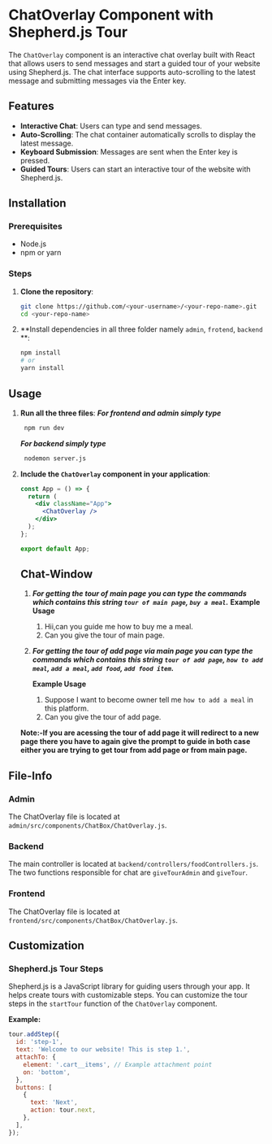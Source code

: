 # ChatOverlay Component with Shepherd.js Tour

The `ChatOverlay` component is an interactive chat overlay built with React that allows users to send messages and start a guided tour of your website using Shepherd.js. The chat interface supports auto-scrolling to the latest message and submitting messages via the Enter key.

## Features

- **Interactive Chat**: Users can type and send messages.
- **Auto-Scrolling**: The chat container automatically scrolls to display the latest message.
- **Keyboard Submission**: Messages are sent when the Enter key is pressed.
- **Guided Tours**: Users can start an interactive tour of the website with Shepherd.js.

## Installation

### Prerequisites

- Node.js
- npm or yarn

### Steps

1. **Clone the repository**:

    ```bash
    git clone https://github.com/<your-username>/<your-repo-name>.git
    cd <your-repo-name>
    ```

2. **Install dependencies in all three folder namely `admin`, `frotend`, `backend` **:

    ```bash
    npm install
    # or
    yarn install
    ```

## Usage

1. **Run all the three files**:
     ***For frontend and admin simply type***
   ```bash
    npm run dev
   ```
     ***For backend simply type***
   ```bash
    nodemon server.js
   ```
   
3. **Include the `ChatOverlay` component in your application**:

    ```jsx
    const App = () => {
      return (
        <div className="App">
          <ChatOverlay />
        </div>
      );
    };

    export default App;
    ```

   ## Chat-Window
   1. ***For getting the tour of main page you can type the commands which contains this string `tour of main page`, `buy a meal`.***
      ****Example Usage****
      
      1. Hii,can you guide me how to buy me a meal.
      2. Can you give the tour of main page.
         
   2. ***For getting the tour of add page  via main page you can type the commands which contains this string `tour of add page`, `how to add meal`, `add a meal`, `add food`, `add food item`.***
      
      ****Example Usage****
      1. Suppose I want to become owner tell me `how to add a meal` in this platform.
      2. Can you give the tour of add page.
         
    ****Note:-If you are acessing the tour of add page it will redirect to a new page there you have to again give the prompt to guide in both case either you are trying to get tour from add page or from main page.****


## File-Info
### Admin
The ChatOverlay file is located at `admin/src/components/ChatBox/ChatOverlay.js`.
### Backend
The main controller is located at `backend/controllers/foodControllers.js`. The two functions responsible for chat are `giveTourAdmin` and `giveTour`.
### Frontend
The ChatOverlay file is located at `frontend/src/components/ChatBox/ChatOverlay.js`.


## Customization

### Shepherd.js Tour Steps

Shepherd.js is a JavaScript library for guiding users through your app. It helps create tours with customizable steps. You can customize the tour steps in the `startTour` function of the `ChatOverlay` component.

**Example:**

```jsx
tour.addStep({
  id: 'step-1',
  text: 'Welcome to our website! This is step 1.',
  attachTo: {
    element: '.cart__items', // Example attachment point
    on: 'bottom',
  },
  buttons: [
    {
      text: 'Next',
      action: tour.next,
    },
  ],
});
```
